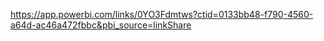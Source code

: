 https://app.powerbi.com/links/0YO3Fdmtws?ctid=0133bb48-f790-4560-a64d-ac46a472fbbc&pbi_source=linkShare
